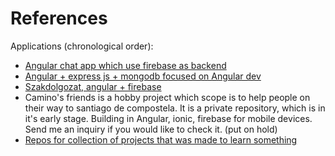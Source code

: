 # References

Applications (chronological order):
- [Angular chat app which use firebase as backend](https://github.com/hegedis-andor/Chat-app)
- [Angular + express js + mongodb focused on Angular dev](https://github.com/hegedis-andor/laptops)
- [Szakdolgozat, angular + firebase](https://github.com/hegedis-andor/rota-szakdolgozat)
- Camino's friends is a hobby project which scope is to help people on their way to santiago de compostela. It is a private repository, which is in it's early stage. Building in Angular, ionic, firebase for mobile devices. Send me an inquiry if you would like to check it. (put on hold)
- [Repos for collection of projects that was made to learn something](https://github.com/hegedis-andor/learning)
